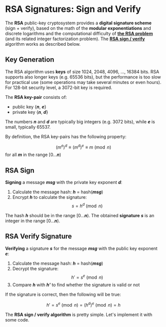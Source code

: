 # RSA Signatures: Sign and Verify

The **RSA** public-key cryptosystem provides a **digital signature scheme** \(sign + verify\), based on the math of the **modular exponentiations** and discrete logarithms and the computational difficulty of [**the RSA problem**](https://en.wikipedia.org/wiki/RSA_problem) \(and its related integer factorization problem\). The [**RSA sign / verify**](https://en.wikipedia.org/wiki/RSA_%28cryptosystem%29#Signing_messages) algorithm works as described below.

## Key Generation

The RSA algorithm uses **keys** of size 1024, 2048, 4096, ..., 16384 bits. RSA supports also longer keys \(e.g. 65536 bits\), but the performance is too slow for practical use \(some operations may take several minutes or even hours\). For 128-bit security level, a 3072-bit key is required.

The **RSA key-pair** consists of:

* public key {_**n**_, _**e**_}
* private key {_**n**_, _**d**_}

The numbers _**n**_ and _**d**_ are typically big integers \(e.g. 3072 bits\), while _**e**_ is small, typically 65537.

By definition, the RSA key-pairs has the following property:

$$(m^e)^d \equiv (m^d)^e \equiv m \pmod n$$ for all _**m**_ in the range \[0..._**n**_\)

## RSA Sign

**Signing** a message _**msg**_ with the private key exponent _**d**_:

1. Calculate the message hash: _**h**_ = hash\(_**msg**_\)
2. Encrypt _**h**_ to calculate the signature: $$s = h^d \pmod n$$

The hash _**h**_ should be in the range \[0..._**n**_\). The obtained **signature** _**s**_ is an integer in the range \[0..._**n**_\).

## RSA Verify Signature

**Verifying** a signature _**s**_ for the message _**msg**_ with the public key exponent _**e**_:

1. Calculate the message hash: _**h**_ = hash\(_**msg**_\)
2. Decrypt the signature: $$h' = s^e \pmod n$$
3. Compare _**h**_ with _**h'**_ to find whether the signature is valid or not

If the signature is correct, then the following will be true:

$$h' = s^e \pmod n = (h^d)^e \pmod n = h$$

The **RSA sign / verify algorithm** is pretty simple. Let's implement it with some code.

